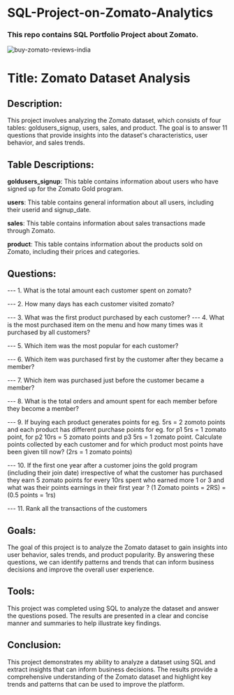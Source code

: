 # SQL-Project-on-Zomato-Analytics
### This repo contains SQL Portfolio Project about Zomato.

![buy-zomato-reviews-india](https://github.com/user-attachments/assets/3e061a73-3dff-494c-adea-67478512c621)

# Title: Zomato Dataset Analysis

## Description:

This project involves analyzing the Zomato dataset, which consists of four tables: goldusers_signup, users, sales, and product. 
The goal is to answer 11 questions that provide insights into the dataset's characteristics, user behavior, and sales trends.

## Table Descriptions:

**goldusers_signup**: This table contains information about users who have signed up for the Zomato Gold program.

**users**: This table contains general information about all users, including their userid and signup_date.

**sales**: This table contains information about sales transactions made through Zomato.

**product**: This table contains information about the products sold on Zomato, including their prices and categories.

## Questions:

--- 1. What is the total amount each customer spent on zomato?

--- 2. How many days has each customer visited zomato?

--- 3. What was the first product purchased by each customer?
--- 4. What is the most purchased item on the menu and how many times was it purchased by all customers?

--- 5. Which item was the most popular for each customer?

--- 6. Which item was purchased first by the customer after they became a member?

--- 7. Which item was purchased just before the customer became a member?

--- 8. What is the total orders and amount spent for each member before they become a member?

--- 9. If buying each product generates points for eg. 5rs = 2 zomoto points and each product has different purchase points for eg. for p1 5rs = 1 zomato point, for p2 10rs = 5 zomato points and p3 5rs = 1 zomato point. Calculate points collected by each customer and for which product most points have been given till now?            (2rs = 1 zomato points)

--- 10. If the first one year after a customer joins the gold program (including their join date) irrespective of what the customer has purchased they earn 5 zomato points for every 10rs spent who earned more 1 or 3 and what was their points earnings in their first year ? 
(1 Zomato points = 2RS)  =  (0.5 points = 1rs)

--- 11. Rank all the transactions of the customers


## Goals:

The goal of this project is to analyze the Zomato dataset to gain insights into user behavior, sales trends, and product popularity. By answering these questions, we can identify patterns and trends that can inform business decisions and improve the overall user experience.

## Tools:

This project was completed using SQL to analyze the dataset and answer the questions posed. The results are presented in a clear and concise manner and summaries to help illustrate key findings.

## Conclusion:

This project demonstrates my ability to analyze a dataset using SQL and extract insights that can inform business decisions. The results provide a comprehensive understanding of the Zomato dataset and highlight key trends and patterns that can be used to improve the platform.
